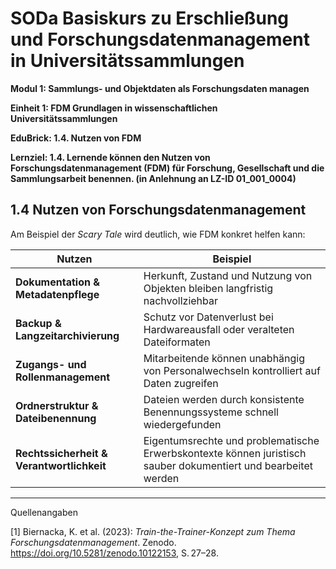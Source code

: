 <!--
*titel:
*author:in/urheber:in: Rebekka Reichert
orcid: https://orcid.org/0009-0006-8283-3234
email: SODa@sammlungen.io
*lizenz: cc by
lizenzlink: https://creativecommons.org/
*persistenter OER link: 
language: DE
version:  v1
beschreibung: 
format: SODaBasiskurs Workshop 
modultitel: Sammlungs- und Objektdaten als Forschungsdaten managen
modul: Modul 1
einheitstitel: Relevanz von FDM
einheit: Einheit 4
lernziel: Lernende können den Nutzen von Forschungsdatenmanagement (FDM) für Forschung, Gesellschaft und die Sammlungsarbeit benennen
LZ-ID: In Anlehnung an LZ-ID_01_001_004
baustein: Baustein1.4
zielgruppe: https://zenodo.org/records/15574575
gestaltungsprinzip: Problemorientiertes Lernen und Peer Learning
keywords: ???
erstellungsdatum: 

technische metadaten:
medientyp: text
dateiformat: .md
dauer: 
größe:
software: Web
icon: https://raw.githubusercontent.com/chastik/SODa-Basiskurs/main/img/SODa-Logo_full.svg
icon: https://github.com/chastik/SODa-Basiskurs/blob/main/img/SODa-Logo_full.svg


link:    https://raw.githubusercontent.com/chastik/SODa-Basiskurs/refs/heads/main/soda.css

--> 

# SODa Basiskurs zu Erschließung und Forschungsdatenmanagement in Universitätssammlungen

**Modul 1: Sammlungs- und Objektdaten als Forschungsdaten managen**

**Einheit 1: FDM Grundlagen in wissenschaftlichen Universitätssammlungen**

**EduBrick: 1.4. Nutzen von FDM**

**Lernziel: 1.4. Lernende können den Nutzen von Forschungsdatenmanagement (FDM) für Forschung, Gesellschaft und die Sammlungsarbeit benennen. (in Anlehnung an LZ-ID 01_001_0004)**

## 1.4 Nutzen von Forschungsdatenmanagement

Am Beispiel der *Scary Tale* wird deutlich, wie FDM konkret helfen kann:

| **Nutzen**                          | **Beispiel**                                                                 |
|------------------------------------|------------------------------------------------------------------------------|
| **Dokumentation & Metadatenpflege** | Herkunft, Zustand und Nutzung von Objekten bleiben langfristig nachvollziehbar |
| **Backup & Langzeitarchivierung**   | Schutz vor Datenverlust bei Hardwareausfall oder veralteten Dateiformaten     |
| **Zugangs- und Rollenmanagement**   | Mitarbeitende können unabhängig von Personalwechseln kontrolliert auf Daten zugreifen |
| **Ordnerstruktur & Dateibenennung** | Dateien werden durch konsistente Benennungssysteme schnell wiedergefunden     |
| **Rechtssicherheit & Verantwortlichkeit** | Eigentumsrechte und problematische Erwerbskontexte können juristisch sauber dokumentiert und bearbeitet werden |




-----------
Quellenangaben

[1] Biernacka, K. et al. (2023): *Train-the-Trainer-Konzept zum Thema Forschungsdatenmanagement*. Zenodo. https://doi.org/10.5281/zenodo.10122153, S. 27–28.

